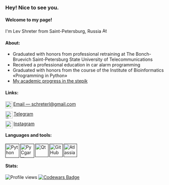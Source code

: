 ### Hey! Nice to see you.
#### Welcome to my page! 
I'm Lev Shreter from Saint-Petersburg, Russia
[<img src="https://img.icons8.com/color/48/000000/russian-federation-circular.png" alt='Atlassian' height='15'>]() 

#### About:
- Graduated with honors from professional retraining at The Bonch-Bruevich Saint-Petersburg State University of Telecommunications 
- Received a professional education in car alarm programming
- Graduated with honors from the course of the Institute of Bioinformatics «Programming in Python» 
- [My academic progress in the stepik](https://stepik.org/users/360885096)

#### Links:
<img align="left" alt="Gmail" width="22px" src="https://img.icons8.com/color/96/000000/gmail-new.png"/>[Email — schreterl@gmail.com](mailto:schreterl@gmail.com)

<img align="left" alt="Telegram" width="23px" src="https://img.icons8.com/color/96/000000/telegram-app--v1.png"/>[Telegram](https://t.me/schroter)

<img align="left" alt="Instagram" width="23px" src="https://img.icons8.com/fluent/96/000000/instagram-new.png"/></code>[Instagram](https://www.instagram.com/schroter)


#### Languages and tools:
[<img align="left" alt="Python" width="44px" src="https://img.icons8.com/color/96/000000/python.png"/>]()
[<img align="left" alt="PyCgarm" width="44px" src="https://img.icons8.com/color/96/000000/pycharm.png"/>]()
[<img align="left" alt="Qt" width="42px" src="https://img.icons8.com/ios-filled/100/26e07f/qt.png"/>]()
[<img align="left" alt="GitHub" width="42px" src="https://img.icons8.com/ios-filled/100/000000/github.png"/>]()
[<img src="https://img.icons8.com/color/96/000000/confluence--v2.png" alt='Atlassian' height='42'>]() 


 

#### Stats:
![Profile views](https://gpvc.arturio.dev/Shreters) 
[![Codewars Badge](https://www.codewars.com/users/Schroter/badges/micro)](https://www.codewars.com/users/Schroter/)

<!--
[![Тут текст]
-------Black version-------
<img align="left" alt="Gmail" width="22px" src="https://cdn.jsdelivr.net/npm/simple-icons@v3/icons/gmail.svg"/>[Email — schreterl@gmail.com](mailto:schreterl@gmail.com)

<img align="left" alt="Telegram" width="23px" src="https://cdn.jsdelivr.net/npm/simple-icons@5.1.0/icons/telegram.svg"/>[Telegram](https://t.me/schroter)

<img align="left" alt="Instagram" width="23px" src="https://cdn.jsdelivr.net/npm/simple-icons@v3/icons/instagram.svg"/></code>[Instagram](https://www.instagram.com/schroter)

[<img align="left" alt="Python" width="33px" src="https://cdn.jsdelivr.net/npm/simple-icons@5.1.0/icons/python.svg"/>]()
[<img align="left" alt="PyCharm" width="33px" src="https://cdn.jsdelivr.net/npm/simple-icons@5.1.0/icons/pycharm.svg"/>]()
[<img align="left" alt="Qt" width="33px" src="https://cdn.jsdelivr.net/npm/simple-icons@5.1.0/icons/qt.svg"/>]()
[<img align="left" alt="GitHub" width="33px" src="https://cdn.jsdelivr.net/npm/simple-icons@5.1.0/icons/github.svg"/>]()
c


https://techrocks.ru/2020/08/21/github-profile-readme/ 
все инструменты 
https://techrocks.ru/2021/01/23/github-profile-readme-2/ 

https://github.com/GnuriaN/format-README#%D0%9E%D0%B3%D0%BB%D0%B0%D0%B2%D0%BB%D0%B5%D0%BD%D0%B8%D0%B5 
edit readme format 

https://www.jsdelivr.com/package/npm/simple-icons?path=icons 
https://icons8.ru/icons/set/qt
icons 
https://arturssmirnovs.github.io/github-profile-readme-generator/ 


**Shreters/Shreters** is a ✨ _special_ ✨ repository because its `README.md` (this file) appears on your GitHub profile.

- [My academic progress in the stepik](https://stepik.org/users/360885096)
- <code><img height="23" src="https://cdn.jsdelivr.net/npm/simple-icons@5.1.0/icons/instagram.svg"></code> [Instagram](https://www.instagram.com/schroter)


Here are some ideas to get you started:

- 🔭 I’m currently working on ...
- 🌱 I’m currently learning ...
- 👯 I’m looking to collaborate on ...
- 🤔 I’m looking for help with ...
- 💬 Ask me about ...
- 📫 How to reach me: ...
- 😄 Pronouns: ...
- ⚡ Fun fact: ...
-->
